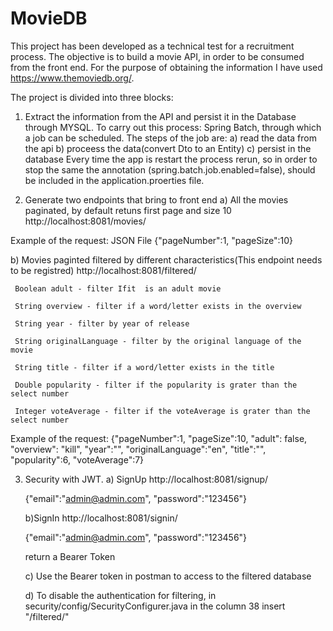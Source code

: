 # MovieDB
This project has been developed as a technical test for a recruitment process. The objective is to build a movie API, in order to be consumed from the front end.
For the purpose of obtaining the information I have used https://www.themoviedb.org/.

The project is divided into three blocks:

1) Extract the information from the API and persist it in the Database through MYSQL.
To carry out this process: Spring Batch, through which a job can be scheduled. 
The steps of the job are: a) read the data from the api
                          b) proceess the data(convert Dto to an Entity)
                          c) persist in the database
Every time the app is restart the process rerun, so in order to stop the same the annotation (spring.batch.job.enabled=false), should be included in the application.proerties file.

2) Generate two endpoints that bring to front end 
  a) All the movies paginated, by default retuns first page and size 10
     http://localhost:8081/movies/

  Example of the request: JSON File
     {"pageNumber":1,
     "pageSize":10}

  b) Movies paginted filtered by different characteristics(This endpoint needs to be registred)
     http://localhost:8081/filtered/
     
     Boolean adult - filter Ifit  is an adult movie

     String overview - filter if a word/letter exists in the overview

     String year - filter by year of release

     String originalLanguage - filter by the original language of the movie

     String title - filter if a word/letter exists in the title

     Double popularity - filter if the popularity is grater than the select number

     Integer voteAverage - filter if the voteAverage is grater than the select number
    
   Example of the request: 
     {"pageNumber":1,
     "pageSize":10,
     "adult": false,     
     "overview": "kill", 
     "year":"",
     "originalLanguage":"en", 
     "title":"",  
     "popularity":6,
     "voteAverage":7}
     
 3) Security with JWT. 
    a) SignUp
    http://localhost:8081/signup/
    
    {"email":"admin@admin.com",
    "password":"123456"}
    
    b)SignIn
    http://localhost:8081/signin/
    
    {"email":"admin@admin.com",
    "password":"123456"}
    
    return a Bearer Token
    
    c) Use the Bearer token in postman to access to the filtered database
    
    d) To disable the authentication for filtering, in security/config/SecurityConfigurer.java in the column 38 insert "/filtered/"
    
    
   

  
   
  


